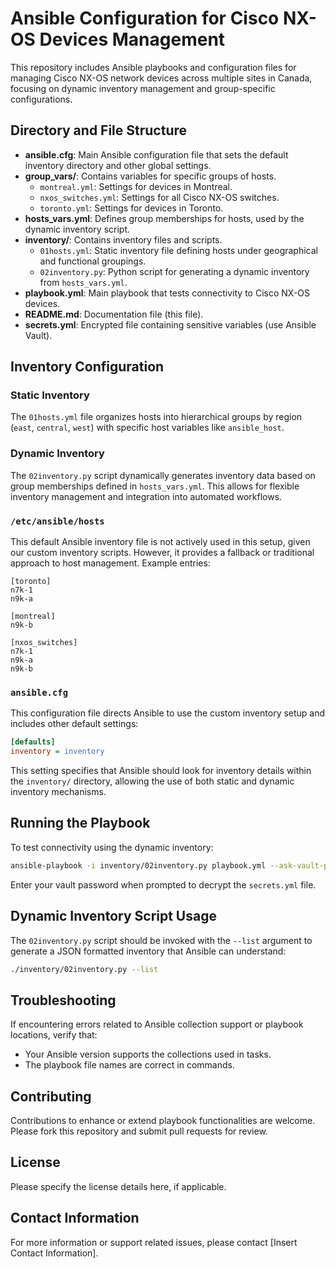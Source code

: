 
# Ansible Configuration for Cisco NX-OS Devices Management

This repository includes Ansible playbooks and configuration files for managing Cisco NX-OS network devices across multiple sites in Canada, focusing on dynamic inventory management and group-specific configurations.

## Directory and File Structure

- **ansible.cfg**: Main Ansible configuration file that sets the default inventory directory and other global settings.
- **group_vars/**: Contains variables for specific groups of hosts.
  - `montreal.yml`: Settings for devices in Montreal.
  - `nxos_switches.yml`: Settings for all Cisco NX-OS switches.
  - `toronto.yml`: Settings for devices in Toronto.
- **hosts_vars.yml**: Defines group memberships for hosts, used by the dynamic inventory script.
- **inventory/**: Contains inventory files and scripts.
  - `01hosts.yml`: Static inventory file defining hosts under geographical and functional groupings.
  - `02inventory.py`: Python script for generating a dynamic inventory from `hosts_vars.yml`.
- **playbook.yml**: Main playbook that tests connectivity to Cisco NX-OS devices.
- **README.md**: Documentation file (this file).
- **secrets.yml**: Encrypted file containing sensitive variables (use Ansible Vault).

## Inventory Configuration

### Static Inventory

The `01hosts.yml` file organizes hosts into hierarchical groups by region (`east`, `central`, `west`) with specific host variables like `ansible_host`.

### Dynamic Inventory

The `02inventory.py` script dynamically generates inventory data based on group memberships defined in `hosts_vars.yml`. This allows for flexible inventory management and integration into automated workflows.

### `/etc/ansible/hosts`

This default Ansible inventory file is not actively used in this setup, given our custom inventory scripts. However, it provides a fallback or traditional approach to host management. Example entries:
```plaintext
[toronto]
n7k-1
n9k-a

[montreal]
n9k-b

[nxos_switches]
n7k-1
n9k-a
n9k-b
```

### `ansible.cfg`

This configuration file directs Ansible to use the custom inventory setup and includes other default settings:
```ini
[defaults]
inventory = inventory
```
This setting specifies that Ansible should look for inventory details within the `inventory/` directory, allowing the use of both static and dynamic inventory mechanisms.

## Running the Playbook

To test connectivity using the dynamic inventory:

```bash
ansible-playbook -i inventory/02inventory.py playbook.yml --ask-vault-pass
```

Enter your vault password when prompted to decrypt the `secrets.yml` file.

## Dynamic Inventory Script Usage

The `02inventory.py` script should be invoked with the `--list` argument to generate a JSON formatted inventory that Ansible can understand:

```bash
./inventory/02inventory.py --list
```

## Troubleshooting

If encountering errors related to Ansible collection support or playbook locations, verify that:
- Your Ansible version supports the collections used in tasks.
- The playbook file names are correct in commands.

## Contributing

Contributions to enhance or extend playbook functionalities are welcome. Please fork this repository and submit pull requests for review.

## License

Please specify the license details here, if applicable.

## Contact Information

For more information or support related issues, please contact [Insert Contact Information].

